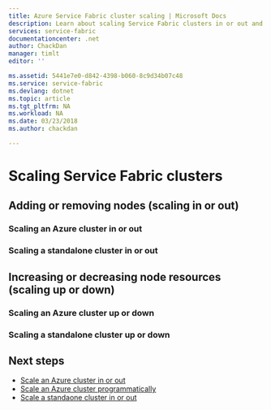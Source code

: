 ```yaml
---
title: Azure Service Fabric cluster scaling | Microsoft Docs
description: Learn about scaling Service Fabric clusters in or out and up or down.
services: service-fabric
documentationcenter: .net
author: ChackDan
manager: timlt
editor: ''

ms.assetid: 5441e7e0-d842-4398-b060-8c9d34b07c48
ms.service: service-fabric
ms.devlang: dotnet
ms.topic: article
ms.tgt_pltfrm: NA
ms.workload: NA
ms.date: 03/23/2018
ms.author: chackdan

---
```

# Scaling Service Fabric clusters

## Adding or removing nodes (scaling in or out)

### Scaling an Azure cluster in or out

### Scaling a standalone cluster in or out

## Increasing or decreasing node resources (scaling up or down)

### Scaling an Azure cluster up or down

### Scaling a standalone cluster up or down


## Next steps
* [Scale an Azure cluster in or out](service-fabric-tutorial-scale-cluster.md)
* [Scale an Azure cluster programmatically](service-fabric-cluster-programmatic-scaling.md)
* [Scale a standaone cluster in or out](service-fabric-cluster-windows-server-add-remove-nodes.md)

